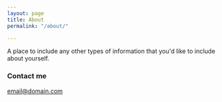 ```yaml
---
layout: page
title: About
permalink: "/about/"

---
```

A place to include any other types of information that you'd like to include about yourself.

### Contact me

[email@domain.com](mailto:kyle@tacticsjournal.com)